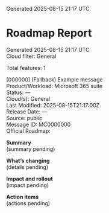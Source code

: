 Generated 2025-08-15 21:17 UTC
# Roadmap Report
Generated 2025-08-15 21:17 UTC  
Cloud filter: General

Total features: 1

[000000] (Fallback) Example message  
Product/Workload: Microsoft 365 suite  
Status: —  
Cloud(s): General  
Last Modified: 2025-08-15T21:17:00Z  
Release Date: —  
Source: public  
Message ID: MC0000000  
Official Roadmap: 

**Summary**  
(summary pending)

**What’s changing**  
(details pending)

**Impact and rollout**  
(impact pending)

**Action items**  
(actions pending)

